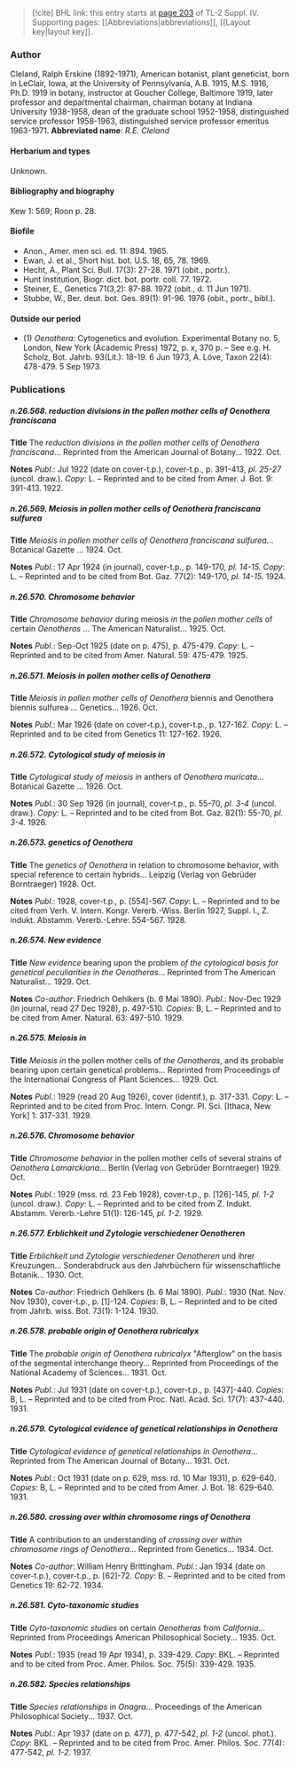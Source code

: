 > [!cite] BHL link: this entry starts at [page 203](https://www.biodiversitylibrary.org/page/33265880) of TL-2 Suppl. IV.
> Supporting pages: [[Abbreviations|abbreviations]], [[Layout key|layout key]].

### Author

Cleland, Ralph Erskine (1892-1971), American botanist, plant geneticist, born in LeClair, Iowa, at the University of Pennsylvania, A.B. 1915, M.S. 1916, Ph.D. 1919 in botany, instructor at Goucher College, Baltimore 1919, later professor and departmental chairman, chairman botany at Indiana University 1938-1958, dean of the graduate school 1952-1958, distinguished service professor 1958-1963, distinguished service professor emeritus 1963-1971. 
**Abbreviated name**: *R.E. Cleland*

#### Herbarium and types

Unknown.

#### Bibliography and biography

Kew 1: 569; Roon p. 28.

#### Biofile

- Anon., Amer. men sci. ed. 11: 894. 1965.
- Ewan, J. et al., Short hist. bot. U.S. 18, 65, 78. 1969.
- Hecht, A., Plant Sci. Bull. 17(3): 27-28. 1971 (obit., portr.).
- Hunt Institution, Biogr. dict. bot. portr. coll. 77. 1972.
- Steiner, E., Genetics 71(3,2): 87-88. 1972 (obit., d. 11 Jun 1971).
- Stubbe, W., Ber. deut. bot. Ges. 89(1): 91-96. 1976 (obit., portr., bibl.).

#### Outside our period

- (1) *Oenothera*: Cytogenetics and evolution. Experimental Botany no. 5, London, New York (Academic Press) 1972, p. x, 370 p. – See e.g. H. Scholz, Bot. Jahrb. 93(Lit.): 18-19. 6 Jun 1973, A. Löve, Taxon 22(4): 478-479. 5 Sep 1973.

### Publications

##### n.26.568. reduction divisions in the pollen mother cells of Oenothera franciscana

**Title**
The *reduction divisions in the pollen mother cells of Oenothera franciscana*... Reprinted from the American Journal of Botany... 1922. Oct.

**Notes**
*Publ*.: Jul 1922 (date on cover-t.p.), cover-t.p., p. 391-413, *pl. 25-27* (uncol. draw.). *Copy*: L. – Reprinted and to be cited from Amer. J. Bot. 9: 391-413. 1922.

##### n.26.569. Meiosis in pollen mother cells of Oenothera franciscana sulfurea

**Title**
*Meiosis in pollen mother cells of Oenothera franciscana sulfurea*... Botanical Gazette ... 1924. Oct.

**Notes**
*Publ*.: 17 Apr 1924 (in journal), cover-t.p., p. 149-170, *pl. 14-15.* *Copy*: L. – Reprinted and to be cited from Bot. Gaz. 77(2): 149-170, *pl. 14-15.* 1924.

##### n.26.570. Chromosome behavior

**Title**
*Chromosome behavior* during meiosis *in* the *pollen mother cells* of certain *Oenotheras* ... The American Naturalist... 1925. Oct.

**Notes**
*Publ*.: Sep-Oct 1925 (date on p. 475), p. 475-479. *Copy*: L. – Reprinted and to be cited from Amer. Natural. 59: 475-479. 1925.

##### n.26.571. Meiosis in pollen mother cells of Oenothera

**Title**
*Meiosis in pollen mother cells of Oenothera* biennis and Oenothera biennis sulfurea ... Genetics... 1926. Oct.

**Notes**
*Publ*.: Mar 1926 (date on cover-t.p.), cover-t.p., p. 127-162. *Copy*: L. – Reprinted and to be cited from Genetics 11: 127-162. 1926.

##### n.26.572. Cytological study of meiosis in

**Title**
*Cytological study of meiosis in* anthers of *Oenothera muricata*... Botanical Gazette ... 1926. Oct.

**Notes**
*Publ*.: 30 Sep 1926 (in journal), cover-t.p., p. 55-70, *pl. 3-4* (uncol. draw.). *Copy*: L. – Reprinted and to be cited from Bot. Gaz. 82(1): 55-70, *pl. 3-4.* 1926.

##### n.26.573. genetics of Oenothera

**Title**
The *genetics of Oenothera* in relation to chromosome behavior, with special reference to certain hybrids... Leipzig (Verlag von Gebrüder Borntraeger) 1928. Oct.

**Notes**
*Publ*.: 1928, cover-t.p., p. \[554\]-567. *Copy*: L. – Reprinted and to be cited from Verh. V. Intern. Kongr. Vererb.-Wiss. Berlin 1927, Suppl. I., Z. indukt. Abstamm. Vererb.-Lehre: 554-567. 1928.

##### n.26.574. New evidence

**Title**
*New evidence* bearing upon the problem *of the cytological basis for genetical peculiarities in the Oenotheras*... Reprinted from The American Naturalist... 1929. Oct.

**Notes**
*Co-author*: Friedrich Oehlkers (b. 6 Mai 1890).
*Publ*.: Nov-Dec 1929 (in journal, read 27 Dec 1928), p. 497-510. *Copies*: B, L. – Reprinted and to be cited from Amer. Natural. 63: 497-510. 1929.

##### n.26.575. Meiosis in

**Title**
*Meiosis in* the pollen mother cells of *the Oenotheras*, and its probable bearing upon certain genetical problems... Reprinted from Proceedings of the International Congress of Plant Sciences... 1929. Oct.

**Notes**
*Publ*.: 1929 (read 20 Aug 1926), cover (identif.), p. 317-331. *Copy*: L. – Reprinted and to be cited from Proc. Intern. Congr. Pl. Sci. \[Ithaca, New York\] 1: 317-331. 1929.

##### n.26.576. Chromosome behavior

**Title**
*Chromosome behavior* in the pollen mother cells of several strains of *Oenothera Lamarckiana*... Berlin (Verlag von Gebrüder Borntraeger) 1929. Oct.

**Notes**
*Publ*.: 1929 (mss. rd. 23 Feb 1928), cover-t.p., p. \[126\]-145, *pl. 1-2* (uncol. draw.). *Copy*: L. – Reprinted and to be cited from Z. Indukt. Abstamm. Vererb.-Lehre 51(1): 126-145, *pl. 1-2.* 1929.

##### n.26.577. Erblichkeit und Zytologie verschiedener Oenotheren

**Title**
*Erblichkeit und Zytologie verschiedener Oenotheren* und ihrer Kreuzungen... Sonderabdruck aus den Jahrbüchern für wissenschaftliche Botanik... 1930. Oct.

**Notes**
*Co-author*: Friedrich Oehlkers (b. 6 Mai 1890).
*Publ*.: 1930 (Nat. Nov. Nov 1930), cover-t.p., p. \[1\]-124. *Copies*: B, L. – Reprinted and to be cited from Jahrb. wiss. Bot. 73(1): 1-124. 1930.

##### n.26.578. probable origin of Oenothera rubricalyx

**Title**
The *probable origin of Oenothera rubricalyx* "Afterglow" on the basis of the segmental interchange theory... Reprinted from Proceedings of the National Academy of Sciences... 1931. Oct.

**Notes**
*Publ*.: Jul 1931 (date on cover-t.p.), cover-t.p., p. \[437\]-440. *Copies*: B, L. – Reprinted and to be cited from Proc. Natl. Acad. Sci. 17(7): 437-440. 1931.

##### n.26.579. Cytological evidence of genetical relationships in Oenothera

**Title**
*Cytological evidence of genetical relationships in Oenothera*... Reprinted from The American Journal of Botany... 1931. Oct.

**Notes**
*Publ*.: Oct 1931 (date on p. 629, mss. rd. 10 Mar 1931), p. 629-640. *Copies*: B, L. – Reprinted and to be cited from Amer. J. Bot. 18: 629-640. 1931.

##### n.26.580. crossing over within chromosome rings of Oenothera

**Title**
A contribution to an understanding of *crossing over within chromosome rings of Oenothera*... Reprinted from Genetics... 1934. Oct.

**Notes**
*Co-author*: William Henry Brittingham.
*Publ*.: Jan 1934 (date on cover-t.p.), cover-t.p., p. \[62\]-72. *Copy*: B. – Reprinted and to be cited from Genetics 19: 62-72. 1934.

##### n.26.581. Cyto-taxonomic studies

**Title**
*Cyto-taxonomic studies* on certain *Oenotheras* from *California*... Reprinted from Proceedings American Philosophical Society... 1935. Oct.

**Notes**
*Publ*.: 1935 (read 19 Apr 1934), p. 339-429. *Copy*: BKL. – Reprinted and to be cited from Proc. Amer. Philos. Soc. 75(5): 339-429. 1935.

##### n.26.582. Species relationships

**Title**
*Species relationships* in *Onagra*... Proceedings of the American Philosophical Society... 1937. Oct.

**Notes**
*Publ*.: Apr 1937 (date on p. 477), p. 477-542, *pl. 1-2* (uncol. phot.). *Copy*: BKL. – Reprinted and to be cited from Proc. Amer. Philos. Soc. 77(4): 477-542, *pl. 1-2.* 1937.

